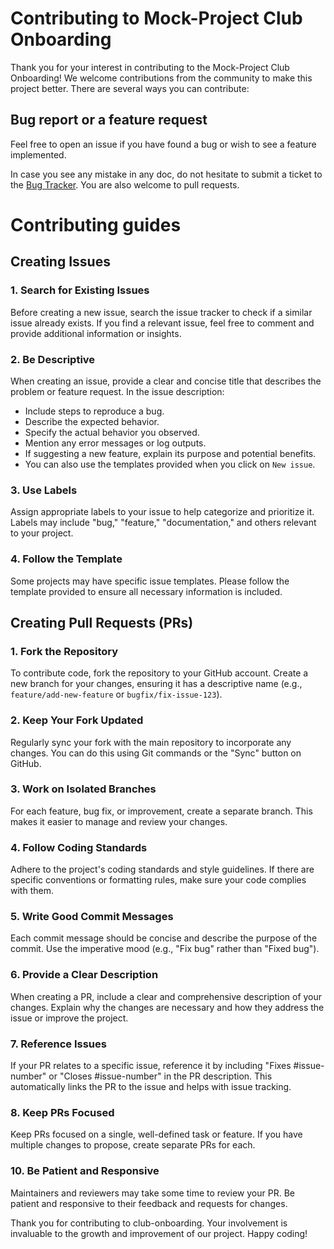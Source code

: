 
# Contributing to Mock-Project Club Onboarding

Thank you for your interest in contributing to the Mock-Project Club Onboarding! We welcome contributions from the community to make this project better. There are several ways you can contribute:

## Bug report or a feature request

Feel free to open an issue if you have found a bug or wish to see a feature implemented.

In case you see any mistake in any doc, do not hesitate to submit a ticket to the [Bug Tracker](https://github.com/SST-OSS/ScalerKeep/issues). You are also welcome to pull requests.

# Contributing guides

## Creating Issues

### 1. Search for Existing Issues

Before creating a new issue, search the issue tracker to check if a similar issue already exists. If you find a relevant issue, feel free to comment and provide additional information or insights.

### 2. Be Descriptive

When creating an issue, provide a clear and concise title that describes the problem or feature request. In the issue description:

* Include steps to reproduce a bug.
* Describe the expected behavior.
* Specify the actual behavior you observed.
* Mention any error messages or log outputs.
* If suggesting a new feature, explain its purpose and potential benefits.
* You can also use the templates provided when you click on `New issue`.

### 3. Use Labels

Assign appropriate labels to your issue to help categorize and prioritize it. Labels may include "bug," "feature," "documentation," and others relevant to your project.

### 4. Follow the Template

Some projects may have specific issue templates. Please follow the template provided to ensure all necessary information is included.

## Creating Pull Requests (PRs)

### 1. Fork the Repository

To contribute code, fork the repository to your GitHub account. Create a new branch for your changes, ensuring it has a descriptive name (e.g., `feature/add-new-feature` or `bugfix/fix-issue-123`).

### 2. Keep Your Fork Updated

Regularly sync your fork with the main repository to incorporate any changes. You can do this using Git commands or the "Sync" button on GitHub.

### 3. Work on Isolated Branches

For each feature, bug fix, or improvement, create a separate branch. This makes it easier to manage and review your changes.

### 4. Follow Coding Standards

Adhere to the project's coding standards and style guidelines. If there are specific conventions or formatting rules, make sure your code complies with them.

### 5. Write Good Commit Messages

Each commit message should be concise and describe the purpose of the commit. Use the imperative mood (e.g., "Fix bug" rather than "Fixed bug").

### 6. Provide a Clear Description

When creating a PR, include a clear and comprehensive description of your changes. Explain why the changes are necessary and how they address the issue or improve the project.

### 7. Reference Issues

If your PR relates to a specific issue, reference it by including "Fixes #issue-number" or "Closes #issue-number" in the PR description. This automatically links the PR to the issue and helps with issue tracking.

### 8. Keep PRs Focused

Keep PRs focused on a single, well-defined task or feature. If you have multiple changes to propose, create separate PRs for each.

### 10. Be Patient and Responsive

Maintainers and reviewers may take some time to review your PR. Be patient and responsive to their feedback and requests for changes.

Thank you for contributing to club-onboarding. Your involvement is invaluable to the growth and improvement of our project. Happy coding!